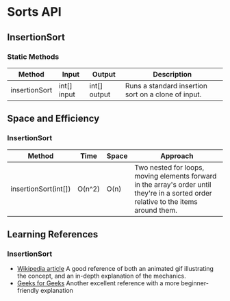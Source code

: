 # Sorts API

## InsertionSort

### Static Methods

|Method|Input|Output|Description
|---|---|---|---
|insertionSort|int[] input|int[] output|Runs a standard insertion sort on a clone of input.


## Space and Efficiency

### InsertionSort

| Method | Time | Space | Approach
| --- | --- | --- | ---
|insertionSort(int[])|O(n^2)|O(n)| Two nested for loops, moving elements forward in the array's order until they're in a sorted order relative to the items around them.

## Learning References

### InsertionSort

* [Wikipedia article](https://en.wikipedia.org/wiki/Insertion_sort) A good reference of both an animated gif illustrating the concept, and an in-depth explanation of the mechanics.
* [Geeks for Geeks](https://www.geeksforgeeks.org/insertion-sort/) Another excellent reference with a more beginner-friendly explanation
